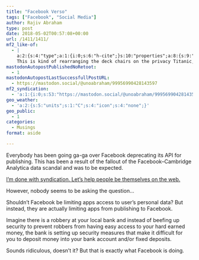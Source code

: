 ```yaml
---
title: "Facebook Verso"
tags: ["Facebook", "Social Media"]
author: Rajiv Abraham
type: post
date: 2018-05-02T00:57:08+00:00
url: /1411/1411/
mf2_like-of:
  - |
    a:2:{s:4:"type";a:1:{i:0;s:6:"h-cite";}s:10:"properties";a:8:{s:9:"published";a:1:{i:0;s:25:"2018-04-26T16:26:51+00:00";}s:7:"updated";a:1:{i:0;s:25:"2018-04-26T16:26:51+00:00";}s:7:"summary";a:1:{i:0;s:304:"The IndieWeb has long promoted the idea of POSSE: Publish on your Own Site, Syndicate Elsewhere. In the wake of the Cambridge Analytica scandal, lots of platforms are re-evaluating their API policies.
    This is kind of rearranging the deck chairs on the privacy Titanic, because the problem was that al...";}s:4:"name";a:1:{i:0;s:74:"I’m done with syndication. Let’s help people be themselves on the web.";}s:3:"url";a:1:{i:0;s:79:"https://werd.io/2018/im-done-with-syndication-lets-help-people-be-themselves-on";}s:11:"publication";a:1:{i:0;s:15:"Ben Werdmüller";}s:8:"featured";a:1:{i:0;s:55:"https://werd.io/file/56c4b818bed7de5b507fa2a5/thumb.jpg";}s:6:"author";a:3:{s:4:"name";s:15:"Ben Werdmüller";s:3:"url";s:31:"https://werd.io/profile/benwerd";s:5:"photo";s:55:"https://werd.io/file/56c4b818bed7de5b507fa2a5/thumb.jpg";}}}
mastodonAutopostPublishedNoRetoot:
  - 1
mastodonAutopostLastSuccessfullPostURL:
  - https://mastodon.social/@unoabraham/99956990428143597
mf2_syndication:
  - 'a:1:{i:0;s:53:"https://mastodon.social/@unoabraham/99956990428143597";}'
geo_weather:
  - 'a:2:{s:5:"units";s:1:"C";s:4:"icon";s:4:"none";}'
geo_public:
  - 1
categories:
  - Musings
format: aside

---
```

Everybody has been going ga-ga over Facebook deprecating its API for publishing. This has been a result of the fallout of the Facebook–Cambridge Analytica data scandal and was to be expected.

<a href="https://werd.io/2018/im-done-with-syndication-lets-help-people-be-themselves-on" target="_blank" rel="noopener">I’m done with syndication. Let’s help people be themselves on the web.</a>

However, nobody seems to be asking the question…

Shouldn&#8217;t Facebook be limiting apps access to user&#8217;s personal data? But instead, they are actually limiting apps from publishing to Facebook.

Imagine there is a robbery at your local bank and instead of beefing up security to prevent robbers from having easy access to your hard earned money, the bank is setting up security measures that make it difficult for you to deposit money into your bank account and/or fixed deposits.

Sounds ridiculous, doesn&#8217;t it? But that is exactly what Facebook is doing.
